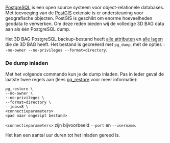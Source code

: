 [PostgreSQL](https://www.postgresql.org/) is een open source systeem voor object-relationele databases. Met toevoeging van de [PostGIS](https://postgis.net/) extensie is er ondersteuning voor geografische objecten. PostGIS is geschikt om enorme hoeveelheden geodata te verwerken. Om deze reden bieden wij de volledige 3D BAG data aan als één PostgreSQL dump.

Het 3D BAG PostgreSQL backup-bestand heeft [alle attributen](../schema/attributes.md) en [alle lagen](../schema/layers.md#data-layers) die de 3D BAG heeft. Het bestand is gecreëerd met `pg_dump`, met de opties `--no-owner --no-privileges --format=directory`.

### De dump inladen

Met het volgende commando kun je de dump inladen. Pas in ieder geval de laatste twee regels aan (lees  [pg_restore](https://www.postgresql.org/docs/current/app-pgrestore.html) voor meer informatie):

```
pg_restore \
--no-owner \
--no-privileges \
--format=directory \
--jobs=8 \
<connectieparameters>
<pad naar ongezipt bestand>
```

`<connectieparameters>` zijn bijvoorbeeld `--port` en `--username`. 

Het kan een aantal uur duren tot het inladen gereed is.
